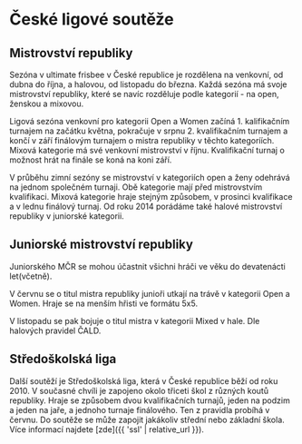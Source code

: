 # České ligové soutěže

<!-- ![](assets/img/pages/ligove_souteze_1.jpg) -->

## Mistrovství republiky

Sezóna v ultimate frisbee v České republice je rozdělena na venkovní, od dubna do října, a halovou, od listopadu do března. Každá sezóna má svoje mistrovství republiky, které se navíc rozděluje podle kategorií - na open, ženskou a mixovou.

Ligová sezóna venkovní pro kategorii Open a Women začíná 1. kalifikačním turnajem na začátku května, pokračuje v srpnu 2. kvalifikačním turnajem a končí v září finálovým turnajem o mistra republiky v těchto kategoríích. Mixová kategorie má své venkovní mistrovství v říjnu. Kvalifikační turnaj o možnost hrát na finále se koná na koni září. 

V průběhu zimní sezóny se mistrovství v kategoriích open a ženy odehrává na jednom společném turnaji. Obě kategorie mají před mistrovstvím kvalifikaci. Mixová kategorie hraje stejným způsobem, v prosinci kvalifikace a v lednu finálový turnaj. Od roku 2014 porádáme také halové mistrovství republiky v juniorské kategorii.

## Juniorské mistrovství republiky

Juniorského MČR se mohou účastnit všichni hráči ve věku do devatenácti let(včetně). 

V červnu se o titul mistra republiky junioři utkají na trávě v kategorii Open a Women. Hraje se na menším hřisti ve formátu 5x5. 

V listopadu se pak bojuje o titul mistra v kategorii Mixed v hale. Dle halových pravidel ČALD. 

## Středoškolská liga

Další soutěží je Středoškolská liga, která v České republice běží od roku 2010. V současné chvíli je zapojeno okolo třiceti škol z různých koutů republiky. Hraje se způsobem dvou kvalifikačních turnajů, jeden na podzim a jeden na jaře, a jednoho turnaje finálového. Ten z pravidla probíhá v červnu. Do soutěže se může zapojit jakákoliv střední nebo základní škola. Více informací najdete [zde]({{ 'ssl' | relative_url }}).
